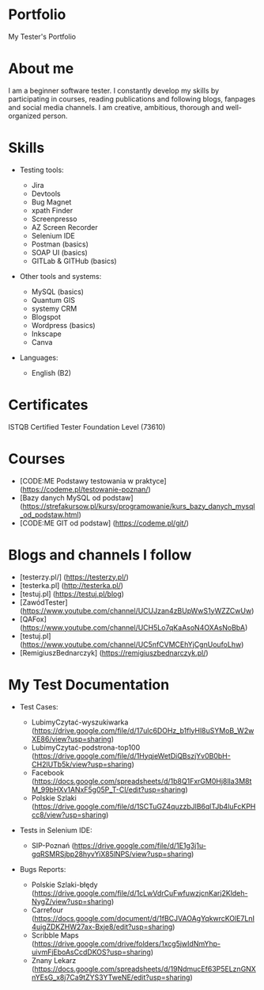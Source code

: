 # Portfolio
My Tester's Portfolio

# About me
I am a beginner software tester. I constantly develop my skills by participating in courses, reading publications and following blogs, fanpages and social media channels. I am creative, ambitious, thorough and well-organized person.

# Skills

* Testing tools:
  * Jira
  * Devtools
  * Bug Magnet
  * xpath Finder
  * Screenpresso 
  * AZ Screen Recorder
  * Selenium IDE
  * Postman (basics)
  * SOAP UI (basics)
  * GITLab & GITHub (basics)

* Other tools and systems:
  * MySQL (basics)
  * Quantum GIS
  * systemy CRM
  * Blogspot
  * Wordpress (basics)
  * Inkscape
  * Canva

* Languages:
  * English (B2)
 
 # Certificates
 ISTQB Certified Tester Foundation Level (73610) 
 
 # Courses
* [CODE:ME Podstawy testowania w praktyce] (https://codeme.pl/testowanie-poznan/)
* [Bazy danych MySQL od podstaw] (https://strefakursow.pl/kursy/programowanie/kurs_bazy_danych_mysql_od_podstaw.html)
* [CODE:ME GIT od podstaw] (https://codeme.pl/git/)

# Blogs and channels I follow
* [testerzy.pl/] (https://testerzy.pl/)
* [testerka.pl] (http://testerka.pl/)
* [testuj.pl] (https://testuj.pl/blog)
* [ZawódTester] (https://www.youtube.com/channel/UCUJzan4zBUpWwS1yWZZCwUw)
* [QAFox] (https://www.youtube.com/channel/UCH5Lo7qKaAsoN4OXAsNoBbA)
* [testuj.pl] (https://www.youtube.com/channel/UC5nfCVMCEhYjCgnUoufoLhw)
* [RemigiuszBednarczyk] (https://remigiuszbednarczyk.pl/)

# My Test Documentation
* Test Cases:
  * LubimyCzytać-wyszukiwarka (https://drive.google.com/file/d/17ulc6DOHz_b1flyHl8uSYMoB_W2wXE86/view?usp=sharing)
  * LubimyCzytać-podstrona-top100 (https://drive.google.com/file/d/1HyqjeWetDiQBszjYv0B0bH-CH2lUTb5k/view?usp=sharing)
  * Facebook (https://docs.google.com/spreadsheets/d/1b8Q1FxrGM0Hj8lIa3M8tM_99bHXv1ANxF5g05P_T-CI/edit?usp=sharing)
  * Polskie Szlaki (https://drive.google.com/file/d/1SCTuGZ4quzzbJlB6qlTJb4luFcKPHcc8/view?usp=sharing)

 * Tests in Selenium IDE:
   * SIP-Poznań (https://drive.google.com/file/d/1E1g3j1u-gqRSMRSjbp28hyvYiX85lNPS/view?usp=sharing)
  
 * Bugs Reports:
   * Polskie Szlaki-błędy (https://drive.google.com/file/d/1cLwVdrCuFwfuwzjcnKarj2Kldeh-NygZ/view?usp=sharing)
   * Carrefour (https://docs.google.com/document/d/1fBCJVAOAgYqkwrcKOlE7LnI4uigZDKZHW27ax-Bxje8/edit?usp=sharing)
   * Scribble Maps (https://drive.google.com/drive/folders/1xcg5jwIdNmYhp-uivmFjEboAsCcdDKOS?usp=sharing)
   * Znany Lekarz (https://docs.google.com/spreadsheets/d/19NdmucEf63P5ELznGNXnYEsG_x8j7Ca9tZYS3YTweNE/edit?usp=sharing)
